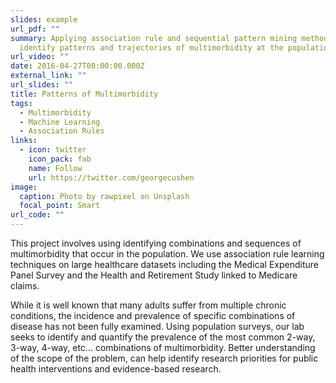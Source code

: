 ```yaml
---
slides: example
url_pdf: ""
summary: Applying association rule and sequential pattern mining methods to
  identify patterns and trajectories of multimorbidity at the population level.
url_video: ""
date: 2016-04-27T00:00:00.000Z
external_link: ""
url_slides: ""
title: Patterns of Multimorbidity
tags:
  - Multimorbidity
  - Machine Learning
  - Association Rules
links:
  - icon: twitter
    icon_pack: fab
    name: Follow
    url: https://twitter.com/georgecushen
image:
  caption: Photo by rawpixel on Unsplash
  focal_point: Smart
url_code: ""
---
```

This project involves using identifying combinations and sequences of multimorbidity that occur in the population. We use association rule learning techniques on large healthcare datasets including the Medical Expenditure Panel Survey and the Health and Retirement Study linked to Medicare claims. 

While it is well known that many adults suffer from multiple chronic conditions, the incidence and prevalence of specific combinations of disease has not been fully examined. Using population surveys, our lab seeks to identify and quantify the prevalence of the most common 2-way, 3-way, 4-way, etc... combinations of multimorbidity. Better understanding of the scope of the problem, can help identify research priorities for public health interventions and evidence-based research.